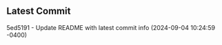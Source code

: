 
## Latest Commit
5ed5191 - Update README with latest commit info (2024-09-04 10:24:59 -0400) <Yunxi-Zhou>
